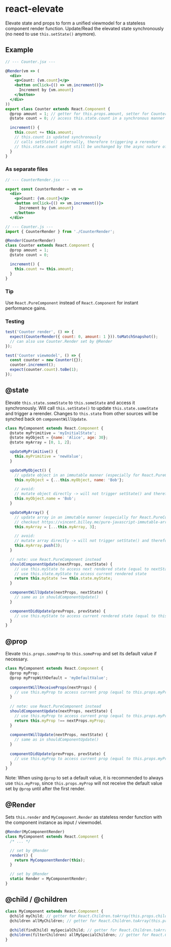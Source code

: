# react-elevate

Elevate state and props to form a unified viewmodel for a stateless component render function. Update/Read the elevated state synchronously (no need to use `this.setState()` anymore).

## Example

```jsx
// --- Counter.jsx ---

@Render(vm => (
  <div>
    <p>Count: {vm.count}</p>
    <button onClick={() => vm.increment()}>
      Increment by {vm.amount}
    </button>
  </div>
))
export class Counter extends React.Component {
  @prop amount = 1; // getter for this.props.amount, setter for Counter.defaultProps.amount
  @state count = 0; // access this.state.count in a synchronous manner

  increment() {
    this.count += this.amount;
    // this.count is updated synchronously
    // calls setState() internally, therefore triggering a rerender
    // this.state.count might still be unchanged by the async nature of setState()
  }
}
```

### As separate files

```jsx
// --- CounterRender.jsx ---

export const CounterRender = vm =>
  <div>
    <p>Count: {vm.count}</p>
    <button onClick={() => vm.increment()}>
      Increment by {vm.amount}
    </button>
  </div>
```

```jsx
// --- Counter.js ---
import { CounterRender } from './CounterRender';

@Render(CounterRender)
class Counter extends React.Component {
  @prop amount = 1;
  @state count = 0;

  increment() {
    this.count += this.amount;
  }
}
```

### Tip
Use `React.PureComponent` instead of `React.Component` for instant performance gains.

### Testing

```jsx
test('Counter render', () => {
  expect(CounterRender({ count: 0, amount: 1 })).toMatchSnapshot();
  // can also use Counter.Render set by @Render
});

test('Counter viewmodel', () => {
  const counter = new Counter({});
  counter.increment();
  expect(counter.count).toBe(1);
});
```

## @state

Elevate `this.state.someState` to `this.someState` and access it synchronously. Will call `this.setState()` to update `this.state.someState` and trigger a rerender. Changes to `this.state` from other sources will be synched back on `componentWillUpdate`.

```js
class MyComponent extends React.Component {
  @state myPrimitive = 'myInitialState';
  @state myObject = {name: 'Alice', age: 30};
  @state myArray = [0, 1, 2];

  updateMyPrimitive() {
    this.myPrimitive = 'newValue';
  }

  updateMyObject() {
    // update object in an immutable manner (especially for React.PureComponent)
    this.myObject = {...this.myObject, name: 'Bob'};

    // avoid:
    // mutate object directly -> will not trigger setState() and therefore not rerender
    this.myObject.name = 'Bob';
  }

  updateMyArray() {
    // update array in an immutable manner (especially for React.PureComponent)
    // checkout https://vincent.billey.me/pure-javascript-immutable-array/
    this.myArray = [...this.myArray, 3];

    // avoid:
    // mutate array directly -> will not trigger setState() and therefore not rerender
    this.myArray.push(3);
  }

  // note: use React.PureComponent instead
  shouldComponentUpdate(nextProps, nextState) {
    // use this.myState to access next rendered state (equal to nextState.myState)
    // use this.state.myState to access current rendered state
    return this.myState !== this.state.myState;
  }

  componentWillUpdate(nextProps, nextState) {
    // same as in shouldComponentUpdate()
  }

  componentDidUpdate(prevProps, prevState) {
    // use this.myState to access current rendered state (equal to this.state.myState)
  }
}

```

## @prop

Elevate `this.props.someProp` to `this.someProp` and set its default value if necessary.

```js
class MyComponent extends React.Component {
  @prop myProp;
  @prop myPropWithDefault = 'myDefaultValue';
  
  componentWillReceiveProps(nextProps) {
    // use this.myProp to access current prop (equal to this.props.myProp)
  }
  
  // note: use React.PureComponent instead
  shouldComponentUpdate(nextProps, nextState) {
    // use this.myProp to access current prop (equal to this.props.myProp)
    return this.myProp !== nextProps.myProp;
  }
  
  componentWillUpdate(nextProps, nextState) {
    // same as in shouldComponentUpdate()
  }
  
  componentDidUpdate(prevProps, prevState) {
    // use this.myProp to access current prop (equal to this.props.myProp)
  }
}
```

Note: When using `@prop` to set a default value, it is recommended to always use `this.myProp`, since `this.props.myProp` will not receive the default value set by `@prop` until after the first render.

## @Render

Sets `this.render` and `MyComponent.Render` as stateless render function with the component instance as input / viewmodel.

```js
@Render(MyComponentRender)
class MyComponent extends React.Component {
  /* ... */

  // set by @Render
  render() {
    return MyComponentRender(this);
  }

  // set by @Render
  static Render = MyComponentRender;
}
```

## @child / @children
```js
class MyComponent extends React.Component {
  @child myChild; // getter for React.Children.toArray(this.props.children)[0] || null
  @children allMyChildren; // getter for React.Children.toArray(this.props.children)
  
  @child(findChild) mySpecialChild; // getter for React.Children.toArray(this.props.children).find(findChild)
  @children(filterChildren) allMySpecialChildren; // getter for React.Children.toArray(this.props.children).filter(filterChildren)
}
```